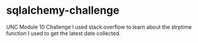 # sqlalchemy-challenge
UNC Module 10 Challenge
I used stack overflow to learn about the strptime function I used to get the latest date collected.  
